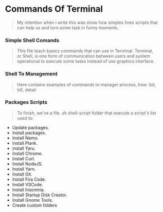 # Commands Of Terminal

> My intention when i write this was show how simples lines scripts that can help us and turn some task in funny moments.

### Simple Shell Comands

> This file teach basics commands that can use in Terminal.
> Terminal, or Shell, is one form of communication between users and system operational to execute some tasks instead of use graphics interface.

### Shell To Management

> Here contains examples of commands to manager process, how: list, kill, detail

### Packages Scripts

> To finish, we've a file .sh shell-script folder that execute a script's list used to:

- Update packages.
- Install packages.
- Install Nemo.
- install Plank.
- install Yaru.
- Install Chrome.
- Install Curl.
- Install NodeJS.
- Install Yarn.
- Install Git.
- Install Fira Code.
- Install VSCode.
- Install Insomnia.
- Install Startup Disk Creator.
- Install Gnome Tools.
- Create custom folders
